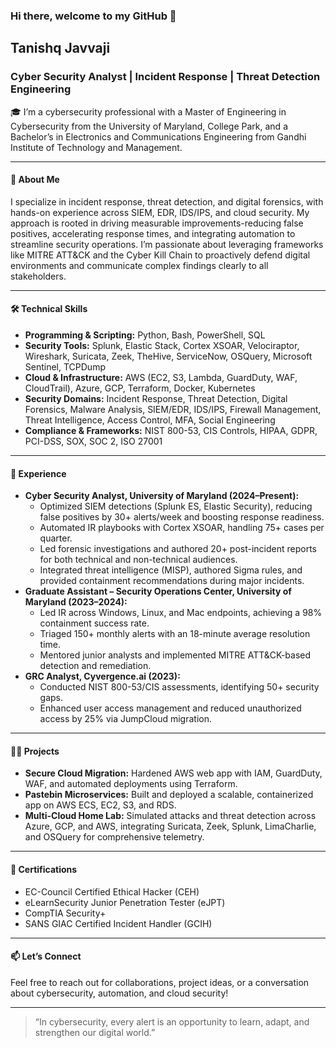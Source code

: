 
### Hi there, welcome to my GitHub 👋

## Tanishq Javvaji

### Cyber Security Analyst | Incident Response | Threat Detection Engineering

🎓 I’m a cybersecurity professional with a Master of Engineering in Cybersecurity from the University of Maryland, College Park, and a Bachelor’s in Electronics and Communications Engineering from Gandhi Institute of Technology and Management.

---

#### 🚀 About Me

I specialize in incident response, threat detection, and digital forensics, with hands-on experience across SIEM, EDR, IDS/IPS, and cloud security. My approach is rooted in driving measurable improvements-reducing false positives, accelerating response times, and integrating automation to streamline security operations. I’m passionate about leveraging frameworks like MITRE ATT\&CK and the Cyber Kill Chain to proactively defend digital environments and communicate complex findings clearly to all stakeholders.

---

#### 🛠️ Technical Skills

- **Programming \& Scripting:** Python, Bash, PowerShell, SQL
- **Security Tools:** Splunk, Elastic Stack, Cortex XSOAR, Velociraptor, Wireshark, Suricata, Zeek, TheHive, ServiceNow, OSQuery, Microsoft Sentinel, TCPDump
- **Cloud \& Infrastructure:** AWS (EC2, S3, Lambda, GuardDuty, WAF, CloudTrail), Azure, GCP, Terraform, Docker, Kubernetes
- **Security Domains:** Incident Response, Threat Detection, Digital Forensics, Malware Analysis, SIEM/EDR, IDS/IPS, Firewall Management, Threat Intelligence, Access Control, MFA, Social Engineering
- **Compliance \& Frameworks:** NIST 800-53, CIS Controls, HIPAA, GDPR, PCI-DSS, SOX, SOC 2, ISO 27001

---

#### 💼 Experience

- **Cyber Security Analyst, University of Maryland (2024–Present):**
    - Optimized SIEM detections (Splunk ES, Elastic Security), reducing false positives by 30+ alerts/week and boosting response readiness.
    - Automated IR playbooks with Cortex XSOAR, handling 75+ cases per quarter.
    - Led forensic investigations and authored 20+ post-incident reports for both technical and non-technical audiences.
    - Integrated threat intelligence (MISP), authored Sigma rules, and provided containment recommendations during major incidents.
- **Graduate Assistant – Security Operations Center, University of Maryland (2023–2024):**
    - Led IR across Windows, Linux, and Mac endpoints, achieving a 98% containment success rate.
    - Triaged 150+ monthly alerts with an 18-minute average resolution time.
    - Mentored junior analysts and implemented MITRE ATT\&CK-based detection and remediation.
- **GRC Analyst, Cyvergence.ai (2023):**
    - Conducted NIST 800-53/CIS assessments, identifying 50+ security gaps.
    - Enhanced user access management and reduced unauthorized access by 25% via JumpCloud migration.

---

#### 🧑‍💻 Projects

- **Secure Cloud Migration:** Hardened AWS web app with IAM, GuardDuty, WAF, and automated deployments using Terraform.
- **Pastebin Microservices:** Built and deployed a scalable, containerized app on AWS ECS, EC2, S3, and RDS.
- **Multi-Cloud Home Lab:** Simulated attacks and threat detection across Azure, GCP, and AWS, integrating Suricata, Zeek, Splunk, LimaCharlie, and OSQuery for comprehensive telemetry.

---

#### 🏅 Certifications

- EC-Council Certified Ethical Hacker (CEH)
- eLearnSecurity Junior Penetration Tester (eJPT)
- CompTIA Security+
- SANS GIAC Certified Incident Handler (GCIH)

---

#### 📫 Let’s Connect



Feel free to reach out for collaborations, project ideas, or a conversation about cybersecurity, automation, and cloud security!

---

> “In cybersecurity, every alert is an opportunity to learn, adapt, and strengthen our digital world.”


